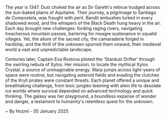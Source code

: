 
The year is 1347.  Dust choked the air as Sir Gareth's retinue trudged across the sun-baked plains of Aquitaine.  Their journey, a pilgrimage to Santiago de Compostela, was fraught with peril.  Bandit ambushes lurked in every shadowed wood, and the whispers of the Black Death hung heavy in the air. Each day brought new challenges: fording raging rivers, navigating treacherous mountain passes, bartering for meagre sustenance in squalid villages.  Yet, the allure of the sacred city, the camaraderie forged in hardship, and the thrill of the unknown spurred them onward, their medieval world a vast and unpredictable landscape.


Centuries later, Captain Eva Rostova piloted the 'Stardust Drifter' through the swirling nebula of Xylos.  Her mission: to locate the mythical Xylos Crystal, a source of unimaginable energy.  Warp jumps across light-years of space were routine, but navigating asteroid fields and evading the clutches of the Kryll pirates were constant threats. Each planet offered a unique and breathtaking challenge, from toxic jungles teeming with alien life to desolate ice worlds where survival depended on advanced technology and quick thinking.  The galaxy was her playground, a boundless expanse of wonder and danger, a testament to humanity's relentless quest for the unknown.

~ By Hozmi - 05 January 2025
